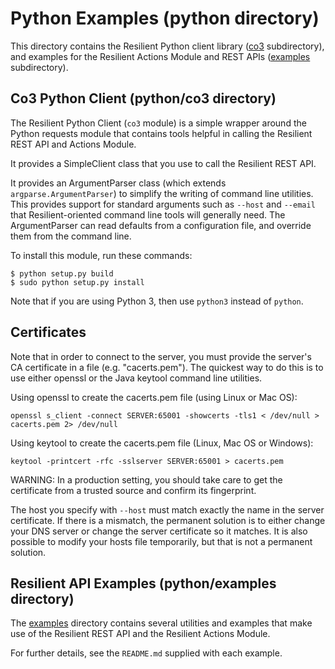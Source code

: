 # Python Examples (python directory)

This directory contains the Resilient Python client library
([co3](co3) subdirectory), and examples for the Resilient Actions Module
and REST APIs ([examples](examples) subdirectory).


## Co3 Python Client (python/co3 directory)

The Resilient Python Client (`co3` module) is a simple wrapper around the Python
requests module that contains tools helpful in calling the Resilient REST API
and Actions Module.

It provides a SimpleClient class that you use to call the Resilient REST API.

It provides an ArgumentParser class (which extends `argparse.ArgumentParser`) to
simplify the writing of command line utilities.  This provides support for
standard arguments such as `--host` and `--email` that Resilient-oriented
command line tools will generally need.  The ArgumentParser can read defaults
from a configuration file, and override them from the command line.

To install this module, run these commands:
```
$ python setup.py build
$ sudo python setup.py install
```
Note that if you are using Python 3, then use `python3` instead of `python`.


## Certificates

Note that in order to connect to the server, you must provide the server's
CA certificate in a file (e.g. "cacerts.pem").  The quickest way to do this
is to use either openssl or the Java keytool command line utilities.

Using openssl to create the cacerts.pem file (using Linux or Mac OS):
```
openssl s_client -connect SERVER:65001 -showcerts -tls1 < /dev/null > cacerts.pem 2> /dev/null
```
Using keytool to create the cacerts.pem file (Linux, Mac OS or Windows):
```
keytool -printcert -rfc -sslserver SERVER:65001 > cacerts.pem
```
WARNING:  In a production setting, you should take care to get the certificate
from a trusted source and confirm its fingerprint.

The host you specify with `--host` must match exactly the name in the server
certificate.  If there is a mismatch, the permanent solution is to either
change your DNS server or change the server certificate so it matches. It is
also possible to modify your hosts file temporarily, but that is not a permanent
solution.


## Resilient API Examples (python/examples directory)

The [examples](examples) directory contains several utilities and examples
that make use of the Resilient REST API and the Resilient Actions Module.

For further details, see the `README.md` supplied with each example.

